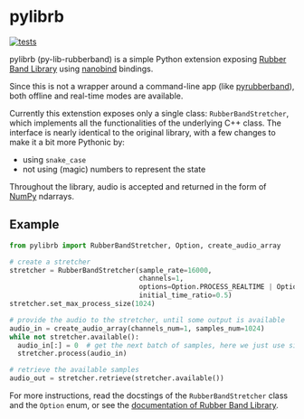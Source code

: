 # pylibrb
[![tests](https://github.com/pawel-glomski/pylibrb/actions/workflows/test.yml/badge.svg)](https://github.com/pawel-glomski/pylibrb/actions/workflows/test.yml)

pylibrb (py-lib-rubberband) is a simple Python extension exposing [Rubber Band Library](https://breakfastquay.com/rubberband/) using [nanobind](https://github.com/wjakob/nanobind) bindings.

Since this is not a wrapper around a command-line app (like [pyrubberband](https://github.com/bmcfee/pyrubberband)), both offline and real-time modes are available.

Currently this extenstion exposes only a single class: `RubberBandStretcher`, which implements all the functionalities of the underlying C++ class. The interface is nearly identical to the original library, with a few changes to make it a bit more Pythonic by:
 - using `snake_case`
 - not using (magic) numbers to represent the state

Throughout the library, audio is accepted and returned in the form of [NumPy](https://github.com/numpy/numpy) ndarrays.

## Example

```python
from pylibrb import RubberBandStretcher, Option, create_audio_array

# create a stretcher
stretcher = RubberBandStretcher(sample_rate=16000,
                                channels=1,
                                options=Option.PROCESS_REALTIME | Option.ENGINE_FINER,
                                initial_time_ratio=0.5)
stretcher.set_max_process_size(1024)

# provide the audio to the stretcher, until some output is available
audio_in = create_audio_array(channels_num=1, samples_num=1024)
while not stretcher.available():
  audio_in[:] = 0  # get the next batch of samples, here we just use silence
  stretcher.process(audio_in)

# retrieve the available samples
audio_out = stretcher.retrieve(stretcher.available())

```

For more instructions, read the docstings of the `RubberBandStretcher` class and the `Option` enum, or see the [documentation of Rubber Band Library](https://breakfastquay.com/rubberband/documentation.html).